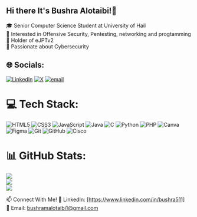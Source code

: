 ## Hi there It's Bushra Alotaibi!👋
🎓 Senior Computer Science Student at University of Hail<br>🔐 Interested in Offensive Security, Pentesting, networking and progtamming<br>💼 Holder of eJPTv2<br>🚀 Passionate about Cybersecurity


## 🌐 Socials:
[![LinkedIn](https://img.shields.io/badge/LinkedIn-%230077B5.svg?logo=linkedin&logoColor=white)](https://linkedin.com/in/https://www.linkedin.com/in/bushra511) [![X](https://img.shields.io/badge/X-black.svg?logo=X&logoColor=white)](https://x.com/https://x.com/lxsb7?s=21) [![email](https://img.shields.io/badge/Email-D14836?logo=gmail&logoColor=white)](mailto:bushramalotaibi1@gmail.com) 

# 💻 Tech Stack:
![HTML5](https://img.shields.io/badge/html5-%23E34F26.svg?style=for-the-badge&logo=html5&logoColor=white) ![CSS3](https://img.shields.io/badge/css3-%231572B6.svg?style=for-the-badge&logo=css3&logoColor=white) ![JavaScript](https://img.shields.io/badge/javascript-%23323330.svg?style=for-the-badge&logo=javascript&logoColor=%23F7DF1E) ![Java](https://img.shields.io/badge/java-%23ED8B00.svg?style=for-the-badge&logo=openjdk&logoColor=white) ![C](https://img.shields.io/badge/c-%2300599C.svg?style=for-the-badge&logo=c&logoColor=white) ![Python](https://img.shields.io/badge/python-3670A0?style=for-the-badge&logo=python&logoColor=ffdd54) ![PHP](https://img.shields.io/badge/php-%23777BB4.svg?style=for-the-badge&logo=php&logoColor=white) ![Canva](https://img.shields.io/badge/Canva-%2300C4CC.svg?style=for-the-badge&logo=Canva&logoColor=white) ![Figma](https://img.shields.io/badge/figma-%23F24E1E.svg?style=for-the-badge&logo=figma&logoColor=white) ![Git](https://img.shields.io/badge/git-%23F05033.svg?style=for-the-badge&logo=git&logoColor=white) ![GitHub](https://img.shields.io/badge/github-%23121011.svg?style=for-the-badge&logo=github&logoColor=white) ![Cisco](https://img.shields.io/badge/cisco-%23049fd9.svg?style=for-the-badge&logo=cisco&logoColor=black)
# 📊 GitHub Stats:
![](https://github-readme-stats.vercel.app/api?username=bushraalotaibi&theme=gotham&hide_border=true&include_all_commits=true&count_private=false)<br/>
![](https://nirzak-streak-stats.vercel.app/?user=bushraalotaibi&theme=gotham&hide_border=true)<br/>
![](https://github-readme-stats.vercel.app/api/top-langs/?username=bushraalotaibi&theme=gotham&hide_border=true&include_all_commits=true&count_private=false&layout=compact)

📫 Connect With Me!
💼 LinkedIn: [https://www.linkedin.com/in/bushra511] <br>
📧 Email: bushramalotaibi1@gmail.com
<!-- Proudly created with GPRM ( https://gprm.itsvg.in ) -->
